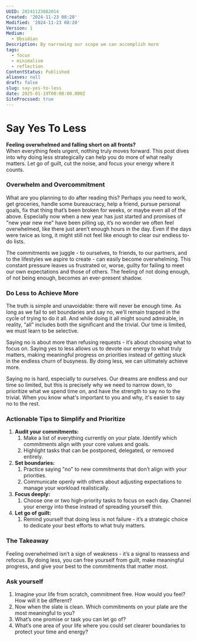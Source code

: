 ```yaml
---
UUID: 20241123082014
Created: '2024-11-23 08:20'
Modified: '2024-11-23 08:20'
Version: 1
Medium:
  - Obsidian
Description: By narrowing our scope we can accomplish more
tags:
  - focus
  - minimalism
  - reflection
ContentStatus: Published
aliases: null
draft: false
slug: say-yes-to-less
date: 2025-01-19T00:00:00.000Z
SiteProcssed: true
---
```


# Say Yes To Less

**Feeling overwhelmed and falling short on all fronts?**  
When everything feels urgent, nothing truly moves forward. This post dives into why doing less strategically can help you do more of what really matters. Let go of guilt, cut the noise, and focus your energy where it counts.

<!-- truncate -->

### Overwhelm and Overcommitment

What are you planning to do after reading this? Perhaps you need to work, get groceries, handle some bureaucracy, help a friend, pursue personal goals, fix that thing that’s been broken for weeks, or maybe even all of the above. Especially now when a new year has just started and promises of "new year new me" have been pilling up, it’s no wonder we often feel overwhelmed, like there just aren’t enough hours in the day. Even if the days were twice as long, it might still not feel like enough to clear our endless to-do lists.

The commitments we juggle - to ourselves, to friends, to our partners, and to the lifestyles we aspire to create - can easily become overwhelming. This constant pressure leaves us frustrated or, worse, guilty for failing to meet our own expectations and those of others. The feeling of not doing enough, of not being enough, becomes an ever-present shadow.

### Do Less to Achieve More

The truth is simple and unavoidable: there will never be enough time. As long as we fail to set boundaries and say no, we’ll remain trapped in the cycle of trying to do it all. And while doing it all might sound admirable, in reality, “all” includes both the significant and the trivial. Our time is limited, we must learn to be selective.

Saying no is about more than refusing requests - it’s about choosing what to focus on. Saying yes to less allows us to devote our energy to what truly matters, making meaningful progress on priorities instead of getting stuck in the endless churn of busyness. By doing less, we can ultimately achieve more.

Saying no is hard, especially to ourselves. Our dreams are endless and our time so limited, but this is precisely why we need to narrow down, to prioritize what we spend time on, and have the strength to say no to the trivial. When you know what's important to you and why, it's easier to say no to the rest. 

### Actionable Tips to Simplify and Prioritize

1. **Audit your commitments:**
	1. Make a list of everything currently on your plate. Identify which commitments align with your core values and goals.
	2. Highlight tasks that can be postponed, delegated, or removed entirely.
2. **Set boundaries:**
	1. Practice saying "no" to new commitments that don’t align with your priorities.
	2. Communicate openly with others about adjusting expectations to manage your workload realistically.
3. **Focus deeply:**
    1. Choose one or two high-priority tasks to focus on each day. Channel your energy into these instead of spreading yourself thin.
4. **Let go of guilt:**
    1. Remind yourself that doing less is not failure - it’s a strategic choice to dedicate your best efforts to what truly matters.

### The Takeaway

Feeling overwhelmed isn’t a sign of weakness - it’s a signal to reassess and refocus. By doing less, you can free yourself from guilt, make meaningful progress, and give your best to the commitments that matter most.

### Ask yourself 

1. Imagine your life from scratch, commitment free. How would you feel? How will it be different?
2. Now when the slate is clean. Which commitments on your plate are the most meaningful to you?
3. What’s one promise or task you can let go of?
4. What’s one area of your life where you could set clearer boundaries to protect your time and energy?
